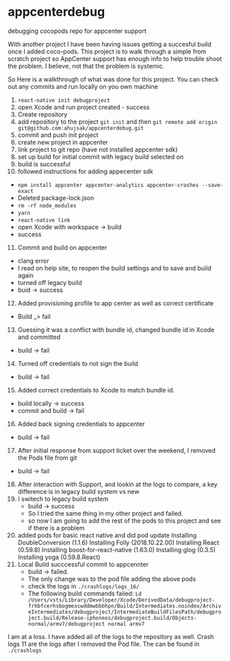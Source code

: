 # appcenterdebug
debugging cocopods repo for appcenter support

With another project I have been having issues getting a succesful build once I added coco-pods.
This project is to walk through a simple from scratch project so AppCenter support has enough info to help
trouble shoot the problem. I believe, not that the problem is systemic. 

So Here is a walkthrough of what was done for this project. 
You can check out any commits and run locally on you own machine
1. `react-native init debugproject`
2. open Xcode and run project created - success
3. Create repository
4. add repository to the project `git init` and then `git remote add origin git@github.com:ahujsak/appcenterdebug.git`
5. commit and push init project
6. create new project in appcenter
7. link project to git repo (have not installed appcenter sdk) 
8. set up build for initial commit with legacy build selected on
9. build is successful
10. followed instructions for adding appecenter sdk
  * `npm install appcenter appcenter-analytics appcenter-crashes --save-exact`
  * Deleted package-lock.json
  * `rm -rf node_modules`
  * `yarn`
  * `react-native link`
  * open Xcode with workspace -> build
  * success
11. Commit and build on appcenter
  * clang error
  * I read on help site, to reopen the build settings and to save and build again
  * turned off legacy build
  * buid -> success
12. Added provisioning profile to app center as well as correct certificate
  * Build _> fail 
13. Guessing it was a conflict with bundle id, changed bundle id in Xcode and committed 
  * build -> fail 
14. Turned off credentials to not sign the build
  * build -> fail
15. Added correct credentials to Xcode to match bundle id.
  * build locally -> success
  * commit and build -> fail 
16. Added back signing credentials to appcenter 
  * build -> fail
17. After initial response from support ticket over the weekend, I removed the Pods file from git
  * build -> fail
18. After interaction with Support, and lookin at the logs to compare, a key difference is in legacy build system vs new
19. I switech to legacy build system 
    * build -> success
    * So I tried the same thing in my other project and failed. 
    * so now I am going to add the rest of the pods to this project and see if there is a problem
20. added pods for basic react native and did pod update
    Installing DoubleConversion (1.1.6)
    Installing Folly (2018.10.22.00)
    Installing React (0.59.8)
    Installing boost-for-react-native (1.63.0)
    Installing glog (0.3.5)
    Installing yoga (0.59.8.React)
21. Local Build succcessful commit to appcennter
    * build -> failed.
    * The only change was to the pod file adding the above pods
    * check the logs in `./crashlogs/logs_16/` 
    * The following build commands failed:
    `Ld /Users/vsts/Library/Developer/Xcode/DerivedData/debugproject-frhbfcerhsbogmexcwddmwbbbhpn/Build/Intermediates.noindex/ArchiveIntermediates/debugproject/IntermediateBuildFilesPath/debugproject.build/Release-iphoneos/debugproject.build/Objects-normal/armv7/debugproject normal armv7`

  
  
I am at a loss. I have added all of the logs to the repository as well. Crash logs 11 are the logs after I removed the Pod file. 
The can be found in `./crashlogs`

  
